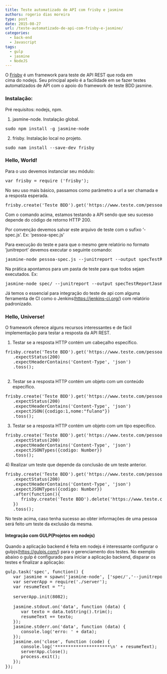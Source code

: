 ```yaml
---
title: Teste automatizado de API com frisby e jasmine
authors: rogerio dias moreira
type: post
date: 2015-08-27
url: /teste-automatizado-de-api-com-frisby-e-jasmine/
categories:
  - back-end
  - Javascript
tags:
  - gulp
  - jasmine
  - NodeJS
---
```

O [Frisby][1] é um framework para teste de API REST que roda em cima do nodejs. Seu principal apelo é a facilidade em se fazer testes automatizados de API com o apoio do framework de teste BDD jasmine.

### Instalação:

Pré requisitos: nodejs, npm.

1) jasmine-node. Instalação global.

<pre class="lang-bash">sudo npm install -g jasmine-node</pre>

2) frisby. Instalação local no projeto.

<pre class="lang-bash">sudo nam install --save-dev frisby</pre>

### Hello, World!

Para o uso devemos instanciar seu módulo:

<pre class="lang-bash">var frisby = require ('frisby');</pre>

No seu uso mais básico, passamos como parâmetro a url a ser chamada e a resposta esperada.

<pre class="lang-bash">frisby.create('Teste BDD').get('https://www.teste.com/pessoa/1').expectStatus(200).toss();</pre>

Com o comando acima, estamos testando a API sendo que seu sucesso depende do código de retorno HTTP 200.

Por convenção devemos salvar este arquivo de teste com o sufixo &#8216;-spec.js&#8217;. Ex: &#8216;pessoa-spec.js&#8217;

Para execução do teste e para que o mesmo gere relatório no formato &#8216;junitreport&#8217; devemos executar o seguinte comando:

<pre class="lang-bash">jasmine-node pessoa-spec.js --junitreport --output specTestReportJasmine</pre>

Na prática apontamos para um pasta de teste para que todos sejam executados. Ex:

<pre class="lang-bash">jasmine-node spec/ --junitreport --output specTestReportJasmine</pre>

Já temos o essencial para integração do teste de api com alguma ferramenta de CI como o Jenkins(<https://jenkins-ci.org/>) com relatório padronizado.

### Hello, Universe!

O framework oferece alguns recursos interessantes e de fácil implementação para testar a resposta da API REST.

1) Testar se a resposta HTTP contém um cabeçalho específico.

<pre class="lang-javascript">frisby.create('Teste BDD').get('https://www.teste.com/pessoa/1')
   .expectStatus(200)
   .expectHeaderContains('Content-Type', 'json')
   .toss();

</pre>

2) Testar se a resposta HTTP contém um objeto com um conteúdo específico.

<pre class="lang-javascript">frisby.create('Teste BDD').get('https://www.teste.com/pessoa/1')
   .expectStatus(200)
   .expectHeaderContains('Content-Type', 'json')
   .expectJSON({codigo:1,nome:"fulano"})
   .toss();</pre>

3) Testar se a resposta HTTP contém um objeto com um tipo específico.

<pre class="lang-javascript">frisby.create('Teste BDD').get('https://www.teste.com/pessoa/1')
   .expectStatus(200)
   .expectHeaderContains('Content-Type', 'json')
   .expectJSONTypes({codigo: Number})
   .toss();</pre>

4) Realizar um teste que depende da conclusão de um teste anterior.

<pre class="lang-javascript">frisby.create('Teste BDD').get('https://www.teste.com/pessoa/1')
   .expectStatus(200)
   .expectHeaderContains('Content-Type', 'json')
   .expectJSONTypes({codigo: Number})
   .after(function(){
      frisby.create('Teste BDD').delete('https://www.teste.com/pessoa/1').expectStatus(200).toss();
   })
   .toss();</pre>

No teste acima, caso tenha sucesso ao obter informações de uma pessoa será feito um teste da exclusão da mesma.

#### Integração com GULP(Projetos em nodejs)

Quando a aplicação backend é feita em nodejs é interessante configurar o gulpjs(<https://gulpjs.com/>) para o gerenciamento dos testes. No exemplo abaixo o gulp é configurado para iniciar a aplicação backend, disparar os testes e finalizar a aplicação:

<pre class="lang-javascript">gulp.task('spec', function() {
   var jasmine = spawn('jasmine-node', ['spec/','--junitreport','--output','specTestReportJasmine']);
   var serverApp = require('./server');
   var resumeText = "";
 
   serverApp.init(8082);
 
   jasmine.stdout.on('data', function (data) {
      var texto = data.toString().trim();
      resumeText += texto;
   });
   jasmine.stderr.on('data', function (data) {
      console.log('erro: ' + data);
   });
   jasmine.on('close', function (code) {
      console.log('*********************\n' + resumeText);
      serverApp.close();
      process.exit();
   });
});</pre>

 [1]: https://frisbyjs.com/